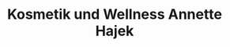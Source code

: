 ---
title: "Kosmetik und Wellness Annette Hajek"
url: /dillenburg/kosmetik-und-wellness-annette-hajek/
shop: Kosmetik
---